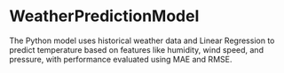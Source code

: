 # WeatherPredictionModel
The Python model uses historical weather data and Linear Regression to predict temperature based on features like humidity, wind speed, and pressure, with performance evaluated using MAE and RMSE.
